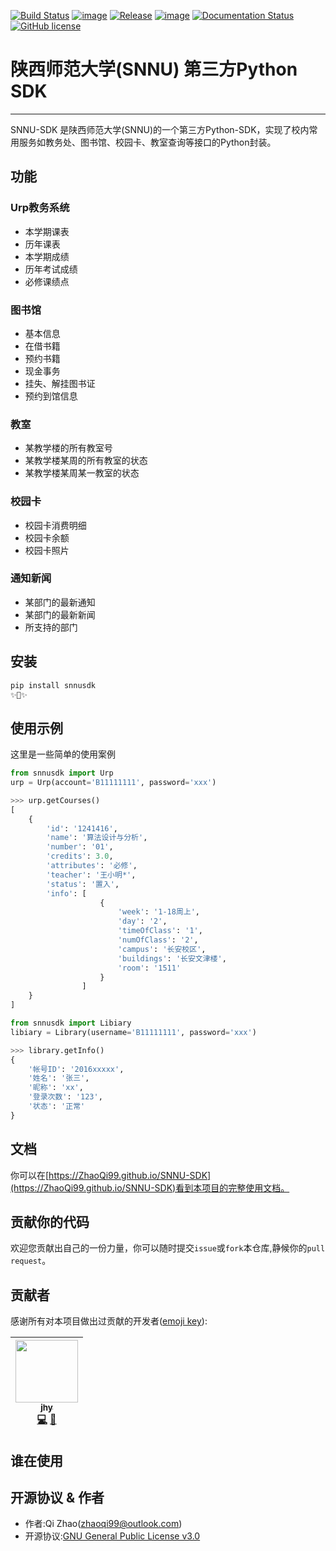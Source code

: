 [![Build Status](https://travis-ci.com/ZhaoQi99/SNNU-SDK.svg?branch=dev)](https://travis-ci.com/ZhaoQi99/SNNU-SDK)
[![image](https://img.shields.io/pypi/v/snnusdk.svg)](https://pypi.org/project/snnusdk/)
[![Release](https://img.shields.io/github/release/ZhaoQi99/SNNU-SDK.svg)](https://github.com/ZhaoQi99/SNNU-SDK/releases)
[![image](https://img.shields.io/pypi/pyversions/snnusdk.svg)](https://pypi.org/project/snnusdk/)
[![Documentation Status](https://readthedocs.org/projects/snnu-sdk/badge/?version=dev)](https://snnu-sdk.readthedocs.io/zh_CN/dev/?badge=dev)
[![GitHub license](https://img.shields.io/github/license/ZhaoQi99/SNNU-SDK.svg)](https://github.com/ZhaoQi99/SNNU-SDK/blob/dev/LICENSE)


# 陕西师范大学(SNNU) 第三方Python SDK
---
SNNU-SDK 是陕西师范大学(SNNU)的一个第三方Python-SDK，实现了校内常用服务如教务处、图书馆、校园卡、教室查询等接口的Python封装。

## 功能
### Urp教务系统
- 本学期课表
- 历年课表
- 本学期成绩
- 历年考试成绩
- 必修课绩点

### 图书馆
- 基本信息
- 在借书籍
- 预约书籍
- 现金事务
- 挂失、解挂图书证
- 预约到馆信息

### 教室
- 某教学楼的所有教室号
- 某教学楼某周的所有教室的状态
- 某教学楼某周某一教室的状态

### 校园卡
- 校园卡消费明细
- 校园卡余额
- 校园卡照片

### 通知新闻
- 某部门的最新通知
- 某部门的最新新闻
- 所支持的部门

## 安装

```bash
pip install snnusdk
✨🍰✨

```
## 使用示例
这里是一些简单的使用案例
```Python
from snnusdk import Urp
urp = Urp(account='B11111111', password='xxx')

>>> urp.getCourses()
[
    {
        'id': '1241416', 
        'name': '算法设计与分析', 
        'number': '01', 
        'credits': 3.0, 
        'attributes': '必修', 
        'teacher': '王小明*', 
        'status': '置入', 
        'info': [
                    {
                        'week': '1-18周上', 
                        'day': '2', 
                        'timeOfClass': '1', 
                        'numOfClass': '2', 
                        'campus': '长安校区', 
                        'buildings': '长安文津楼', 
                        'room': '1511'
                    }
                ]
    }
]

from snnusdk import Libiary
libiary = Library(username='B11111111', password='xxx')

>>> library.getInfo()
{
    '帐号ID': '2016xxxxx', 
    '姓名': '张三', 
    '昵称': 'xx', 
    '登录次数': '123', 
    '状态': '正常'
}
```

## 文档
你可以在[https://ZhaoQi99.github.io/SNNU-SDK](https://ZhaoQi99.github.io/SNNU-SDK)看到本项目的完整使用文档。

## 贡献你的代码
欢迎您贡献出自己的一份力量，你可以随时提交`issue`或`fork`本仓库,静候你的`pull request`。

## 贡献者
感谢所有对本项目做出过贡献的开发者([emoji key](https://github.com/kentcdodds/all-contributors#emoji-key)):


| [<img src="https://avatars3.githubusercontent.com/u/40024866?v=4" width="100px;"/><br /><sub><b>jhy</b></sub>](https://Small-funny.github.io/)<br />[💻](https://github.com/ZhaoQi99/SNNU-SDK/commits?author=Small-funny "Code") [📖](https://github.com/ZhaoQi99/SNNU-SDK/commits?author=Small-funny "Documentation")|
| :---: |

## 谁在使用

## 开源协议 & 作者
* 作者:Qi Zhao([zhaoqi99@outlook.com](mailto:zhaoqi99@outlook.com))
* 开源协议:[GNU General Public License v3.0](https://github.com/ZhaoQi99/SNNU-SDK/blob/dev/LICENSE)